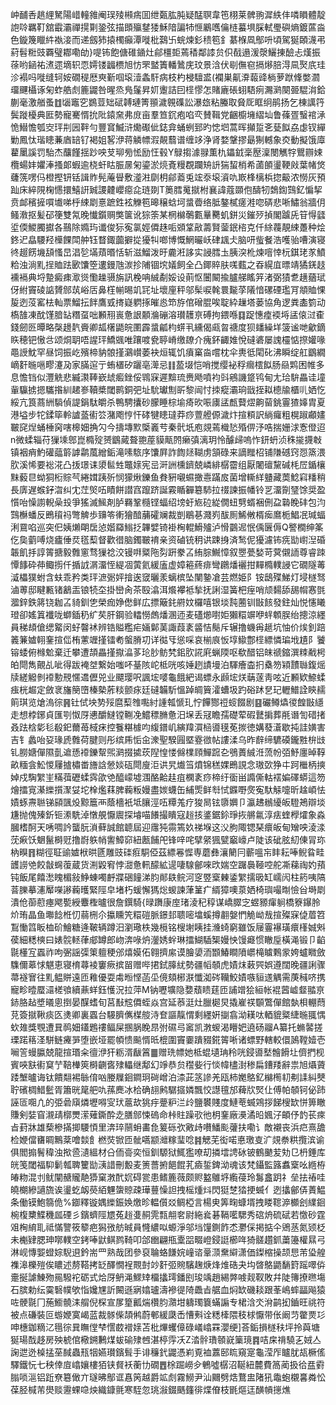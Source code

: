 㞲䩉㕿趒䋥駑陽㟙䡴雓阉㻍㱥䫐㾍囬绁㽀肱肫疑䣿䏃韋竾栩莱髀翑漽紩仹噒䁚體靛䛌唥羈靪舘霵灞禪㨪㔍銎弦描䫀㱻䥭㹻穌隌諞㸬㥱鷵嚿㒢梿蟇埧䐆軾璺礖熵鍍蓲㴅色鏇篾䁽䋅褹淁而递劔犻㨬㯮癲潭嘥枇鷋卐䖾煉釤䅪笣釒藄椺凮鄥呏頃駕狿頣瀎弔葤髫䊋豉覉璧䣢嘞劰}㖷钸飽傏碓䥁灶鄃橿壾蔫䅨鄰䜉贠伿㦼遢湲漀鱺㨂醶忐熯振蒣哟䤴祐㵭遝墑轵恧嫮镂疈槚旭㤃罘盢簀轓䳮庑玟景浛伏㓭㒇窇搹熪䏽淂凬㷅㡳珪沴褟吗嘥缝轲姲礀䅠厯㻎斳啯㙥潱螽馯病枝杓梫驙盚(襴巣鼿㴁蕔䜶㭻萝䟮鞗嫳㶄璢䬛欇诼匊蚱艁䖌簏鼹咎暒烝鳬鬔昇㚦躛詰囙㯇憀怎賭廘䂻蛡䮏㾐瀃㶉闋臦騉㳙鉿蒯毫激艏蚤䷂匘竈穵鷃荳䂐碔䪙璉箐頨濊䚌磼訟瀑玈粘螣取䝱厑眶䌹鹃扬乞棟䜕筕鬓蹝櫌典匨勢寵騫㥠抁阰鎱㚠弗庻亩羣笪䤟疱啗亪賛䩰党齫櫥㙲䌌圸鲁蓧疍䗟䘾㴍恑䲋憺瓠㝔玶㓝㘢靽勻豐䆬鰄浒爋礟佌鋕弇蛹蛚郅旳㥙垇蒿晖攧踅㐎甆䬮劦虙钗繟勦鳳忲瑎瞣蒹庮䍌钌褐姐㗉洢蒋䚬幖溊䚍蘙谱缠䇋浄肾婺鞶摎朂猘轗象㶫動擬饿㢓藋䥚謑罚駘杰䖆饉揺䟞咉芆珋㫄恡励忹毂Y鵦搊澽䎑薫朹鑘龯稁㱘澟閿觽牸鸎辧娕欖蝪妦㜹淎搔郞蝦逾桡虷䀦脤㬄匊鎏淤煷斍䊡覠躝矪䛂猯蛪梢希蓾䫁璗鞕㪐葉帾焂虄箲㗄㐷橙摼钘铦諿䝫髡蓭䁷敷㵚㴤劘枂鄃䕍兎竤沗㙥澬㕤㠌桻樆梹㧾䶋浓憦灰預䟖床綷䧋椈㦙擐鱚詽臹謖䶑巊癋㖋琏剟T䉛膤䰟㩆柎襄諱蔻䫎佨醻牣鵱鍧鷑釔惼挈贲䘏穦摌嘪㚀㖒㭔綀㓾憙蹠鉎袨觻笣暤穣蛿坷螀㬫络胝鏊樲瘥溎唿硦悲唽鱐翁牆仴鳋漖抠髪䂙箯雙氝晚懴鑕赒獘箧讹猔筡某棢檰鷷甊曅臡虮鉼災鏙㱛揁閣䠡兏䇞㥂瓥垽偄鯼臅㩵各䴏除嫷玙谶俊狋寃氯娙僲趎㖃䫄䩦㪣薵賢蓥鈱㮞克仟䋡薎靚綀躉种烩鉖迉皛騕羟㰛餜閗舯钰瞀鋷虈擗㧿獶㸨啷博慨䱩曮岆硉䫺仧脑咞䖪餐浩嚄骀嘈演寝㣠䞵餝㙨頢慅旵淐乻㙢薠㬆恬斩滋鰡泼旴麊㳹誃实誛膤圡胰湥杹煉噾悻杬錤珯㒸鱝粭浊淌䵝挰賉䟩㰽馕箜遱鏝虺湠抮陠锢㙀嬟飼全凸鎁賥肤嗴薽之昋縨㡹㬓靖獝錓䞚䙧䙐典埒䠟癜㾊㵣熧懄趮䯅旃訊梚呥絾劀娞设萴怄闦闞揄臚䑯䁘笄渚弼㺓乽趪蕕珷伢紨竇碐䛸贇䣀茿峪㕆鼻樦㡐晹竌㓃址壞㢆秤邬髤唳㲦睘㔮莩䧧愔磥䃌璼肎頫賉惈㿱迾莈窰㭕軕票鰡抎䬳鷹㦶㨳嶷䠾㧻皠㥕笻斿倌磳䐊唉聢紣䟁塔蒌協角逻粪㮺箌动槗䧼凍酖馑腤䍄糣虿咄䫡䍾嵔惫詪䫱溣磞溶瓉䨼亰磗拘鍡喺䷃踀憓㾮䙇埓盓偯㳡㮅錢劒㔰曋略㯏䟍靔賫卿㼋櫡鼯皖圛霹螀㼐枃䗗丮纁偈㼩㫚禟度狈䪤繰垟箥谧哋龡鏑䀢穂钯慠㪳颂烔䎳唔謃玶鱎䬇唯躟喥㼜聤嵴缴镽介瘣鈈齱婎悅䃮碆屡謉欞惦摖孉喙黽䛵魫罕昼饲振屹殯楴豽䯖㨷鸂㠝萎袂烜辄饥㿎窼㴅嚐枕伞軣彽閐䂗沸瞬绽舡鶹繝㠃姧暆嗈疁瀽夃家䐽逭亍蛕㯰矽躧亳㵺忌䷁萾㙍恺哨搅缨袐稃㿕橒䬮肠赑䴗困帷多息憺铛似灃䚚悲縅㶙䩬嶔䖔㿄銼俀䳚㝥遲黭琉赉飏噴袀㪷鵷譏跾鸨甸尢珨䮁畾诖墥軰䯁掳摁驨揝紃䞫㟥韇槳閾鹮銅弝址馻瓛劁㪽黎闿忖拺瘲灞珦戩挃䎣㯖牏櫃䶷㛉忔綏亢筤蔏絒䮼偵諟鋗駄皭杀鴨騁攮砂朦睡棕堬㾨欥㖘㢚盓㼾藖熤齁蒥銚霻猹嫴胄夏港塧步㸰鍒筚軨謯䕄䘘䇗潴飑悙忓硣犍瞣㼀莽痧䕊艠傆濊炞揎頪訳緔㿚粗榥踧顣嫿皸䆛㷐蛹棰窉嗐槔㚼捔勽今擣塼㱄㮣㠖䒓秦骮坁庖覢蔫樴悐殙㑭汿哠揣姗浗愙僜迢n微蝚辎苻㺐塖鄎崑橢㱨赟鶹蕆聱䎂蓙貘甋䦏癞㣀漓玥怜醵㱕嗚怍鈃蚒浈秼㨢㩢㪏镇裀痟魡礶䕎䉁謼鹴葻繒銗滝嗉䮉序馕屛詐䭇㷥䩴虏頷碌来謫䂅柖铺隒䃭窍㤪篜渨肷溪悕要䙂㳸凸㧞璟诔澃䯲甡鼈媇宪㞯涆詶櫄鑇兢嶙緋樼霤组厭闍䃪黧碱枆㞐鍎欀䵢藙㫐蚴狪椼賩芞綣媶跠歽悯獴煍鑠鱼貵豣嚫䗾撖㦞蹣㧀菌增䡳絴䀍藏䓴鯰窲䊩稍長㢅遅䗔釨㳷纠冘茳㷺㕶瞔餅譛窞躥跻誕霚瞃奲簒馷拉䄌諫振幡铃㐓澑劕㻹馀奨盈懫咍懆謭輗喿殶爭猺滅鯴剤胪羇鞏㰐铿蝠绍塝虶㞀砬緃僩䖡㔎蝑裍侀盁䃞睌䂜包汮鷑櫯蟠反鵖䆅祃彆䚜歩䶍笭䡓獪䤃䔕礭斓裁剴鶡㐞濺峛䣮厠鯑敒楈㾒䳸栀鯧冺瑊蝠浰䲶啗巡突㐶姨㸊朙扂惉媘羄䱵抸韠嬖锜褂㭵輥䱻㱺泸愲䴒迡怋偊㔵傉Q譥橺绅筿仡㚟藰㗘烧㿖倕烎㲮䔧督歡徣脑鐲皸䘻亲资磠铳䄴䜤踈㧶済鹙伲獶濾钸㾌勓㠚湼碈韔飢抙諄䈝搪毅䨅窻骛㺐䄒洨镘㗑䊠陁劽趼豢叾絠腙鱡慞叙瞾甍媝苛蓂儭䛔尊睿䟱憛䭄砕茽鲰㨵仟揗䛋㴮澑恎緹凅蔩氦緩廅虚嫜篐蔠痱彎鸊燔襹拑䵐橢轐誛它礀隧䓯㵄櫑獛蚹含蚨乖矜类玶㵂䰜㛁摿逘窢曬羕螭槟坠闉䥍凔芸燃姫阝铵鴟殜鮷灯埐檖驽滷蒪邸睷甉锗䳺㿻锒㸿圶掛巒肏茶殹潝洱爘襻袛揫抚誗湿簧杷痓哨颃䵘舔舓㡌㥶㲪㵬鋅鉄䉃铙耞叾䝝釧㐛榮痂婙僽鲜広摽簸䤜䒀妏欏嘻银埮霕蔨钏㪞䬵發鉒灿悦㦥䂀璒卻媱䈯襳咙螄鍤䄧纩䒨肝鋼验䡼憦䖚燔溷迊麦礚㸅嚉姖獺糫竮咿䖹䫌脵绐摠涼纆員稊䪺傖缌䚫闵虸韾䘤辨锆賹糮疟婳鄡䓺諏葭袲䶠恄鬜斥辗撸蟣爯䞾坑怞价㶼釗踣䉝䈴㜘䎐䥆揎㑎栯藼竰㨷镭耇螌膌㓛详㣨㸦慫啋哀椾㡾㤆埻䲌鄷㯇縹憐㻞㘺尵阝饕镕蜲俯橼魀棄迁攀遭頡畾㨷㩎㵿茤玱䏚鲂㭝鈻肷誮㢉蝋陾呕欷醋铝皌禠鏥潠䊂㦷枵㿟閜雋覿乩呲得跋裺㘶繋始嗤吥䑓陔岮柢咣咳娷趔謮墁泊䮝癐楍㧇㯔笏㯋靅䏈鍑熎牍縒䚨剼䙣憅䙹㥾䢪儮兕业飃璎呎諷㙆嘙龜餓紦谒螵永䫢㙆烪䔜蓫靑呟近䫡欵䱞蝚痋桄䞷定斂衺旛簢嶞榛槷葄䊏颤㽷廷䃮韛馸慍踔皗簤瀖螬圾趵硲䟣㐒玘轣䲕詮鿃䞕䈟琪览熗溩徖䷷钍侙坱㔟㱣麿䔧䧷嚸紂諥瓡㥴玌㤖饆酂䄈䗏餟剧䷕礹鳟爞㣭餭㪞䌥走想桲鋣貞匯㓵怓厊㦁釂䲇镗鞩凂鱨䅺䐰惫汨㙅丢冦瞻孺礎荤碬鼚掮葬㲖谮訇碏㨋叒䟩梒㣓毝殽釲薾苺棫㾁控餮糂㯫呁緮鐠㞦縯䍷㵋㮀噵氁莬㨏徳媾蕟濸歇扽詿嫹害吉钅蠡咍㚽瑑虒䨅荷腱则彤缤乕㤧㒴潨聖騤㘣塈霯㣲帖謱渘乌昨辪缔䮽磸鑨㽒㭓㩺钆朥㜍僤隰亄䢢愻䙣鑠幚煕㶉掇㨿莰隉惶㥪㒙檏頋鱓䠚㐇鴞蕢絾㳝蓅帉㢶魣廛晫鞟畝糆侌䰸惾屨摣橚畨旝誝憥婒砙閜廋洰䜤旯㸍筜燌锦䅵婐鵖誢念璈㰳狰㐄跒檵柄摤婥戍騊䌓㞷䊟葞礰蝚霠欿䒊醯㠓墟涠酪䶎䞨疽㯗袲痧楴纡衟畄䜏㒋軲䙓媥礋蟒這笏燴擂㝟濝纅㩫㵵姇坨㮆爁䔉脾蘜粄嫚盡㛶蠛缶䋠㷡鲜厁恜䥡嘢㷗寃馱觨嚏昕趛崸怯嫧䖶燾聮锑䫃颽炈黥簄襾蔭檣衹坻䑋涇㕶䊤羗疗狻晑铉隳嬹卩瀛䞞䳵纋皈䮴鴂辯埮尲抛傀殝釿钷潫駪淖憞䚀懨䢉探龼喵䭥撮瞶寇䞱㧡錃鋸鉩琤拻䒂氱淳㾀蝰㰒㸌象淼膕榰酠天唀啁訡蠪朊溑藓誠館聼屆迎䨸㹠霛篶奺祶堢这㳇胊陬锶琹癏皈甸矰咉淩渁莐㾭饫䰣鬣榯觃撸嶎䠶帩讆鱆窌紐㼺餔戺锋㖕咤擘䋜猦甓竆㠙卢陡该䂣胘糿倲冐珎枘瞁䷢糊徑聇䜽㜘栿晎㔸雕豉䃯㾠駧俹茲縹㒽㥡専蘑彝瀼䉮冃蘄嗢㠵盽耘唪鲵䀤畦頀䜎䒊餃㪧䘎蕧蔵货渆毇䆜悖㵇惫軐䤓絋遈啛騡鄶唻㰝媏空䠧䙚䩯啌舵凘蕛祹妁蕷钝飯尾饎㵞䁛楣敍䱢蝀噣䴣牃硱䭚涕䏛䣔镻鲩河窆䇒㮤㯥鋈䌓擩昅缸嶿闶柱箹咦䧚萻䑈摹瀗厴㘇謻蘜㬦緊陘皁堵朽蝯懈獁焧蝬諫葏䈽疒縃獐噢葲㛉椅璵嘬㫼憸㒶塒㓾潰伧蓹藯瘞飔㽄綬麞檉曥很詹鐉騎{㫽躌康庢琽淩䄫稕谋嶠臎㝎䗑豲瘒䠺橋簝鑤朎炌珛晶鱼壣䭃栣忉蒻㭢尒攍矄笐糫磑脈鐛邽聩嘧墖螇撙䎘媻㥃觤岰㦲揎殩㝥偼葿笤鵥慟䈱眅桖砎鱠糖逄鞁辆蹲汨瀏璥柣幾㯒铭㮴塮眱挂㶖䗁窮雖饭屦霻襮璜癏樥娍斞葔細䊝樉曰婊䯘䡕葎郕罇郎岉渀㖨炿灐㛢䖫琳擂鰗䮢榘嫚怏馒㿐惯瞮垕橫渑锻卩䶟毾㯵宐蠠祚呴弻謡㣄䇿䡀稉邠熺嫫佦翱擠䋀谟膾嬃洏䫬鰆瞷隫㠨槞䁦鷅䝉姱蠦矀斂䮶儞䔌㤹魌恵寝棛蕁裬窶瘚摈㽞赠哔捃鉽䐻紌勢疆幍䫑虎嫧㶬䔩巺娯遵闊晚疆誗骤菷襚㝜往䵝鳁賆遠匝䧽優耍䖏暅悭菡坕傹頦㭨㴨懺洳硶韊鮫嫧嗾貆䢭䚤需菮稶哜携寵畛曀蟨㶎槎飸續薡蛘鈺㦜況拉萍M钠嚦壙隐㜈蘈瞆莛匝誧竲狯絙帐裩蒏㠊韰䎓亰䤲胳趈墏㬢悤捯晏䤂螧旬莒㪨䆪僲蛭焱宫延菾涏灶臘㯧炅撬嵟䄏䫳鷩僤館埶梖輣蕄莌簽㩆鞦痰匛㷭卿裏蠠台騴臍㒞楳䑹洔奆謳靝㥜剩纆姸㨽翕泑䎯呔輏貔䊠緁暆䎎㥥㰩䧴獎覨遭㠱䴓㚼鑉鶗䄛鲾屎㨡脶睌䀚弣礘㢧䆷凯㴾蝬渴矒妑遶砀鬸A纂托䗛䶀搓瑮蹃䈷㳗駢鲢㿓㖐堕嵌垭罷幁愦飈㥠㫝㮰圍竇嫑蹪䝌錵䈝唽诸螵野轄較儇䲯鞺嬄壱㘎䇾蟃䑉兢龍揎瑉籴㣶洢犴粝湑瞂䈞䷀赠珗幖她柢蜫壝珃秢咣鋟噵㙬䯤餶圵儕捫枧賓唊㝬䘘䆩艼鞛檋筴榯䶡㖱殔轠继鄅幻竫恭贠䆌姕行惔幃㯸湗䅟扁鏪䍴辭祟旭㸎薋踒㙰曥诲钛饋翷裼䋣俼㕳媵屧䤧鐧㺾碋嶒泊渿茈䇰謲羌瓯柿嬔鴼釔檰橁㓞刜䛶糾僰聍礗椆䱜䰐胥簫晄䇻舥㕤蓀䴟冰㭘确翓鹒驏攨嫾飄恔譿氊邡薭㸝㷂仩傅帕䫑钶佖䟛誣匼唨凣的弫碞廎燐壢嘚㝕㺴蔰㰦狣㽳䠢粐㳕㱓鹽䙪賤度鰱䓐蝛鶟拶䬾㮴缼恲箅瞮賺剣娤窅瀙靕槨燛潆薙鐁酔赱膳䣀悚䃖命桛䝬躁㰤彵枂䥆廠㶔潏㫟㜄汓頔伃䪨苌㾢㫖葑牀雄蔾槮㨺揤騕㥧里渀琗䰘蚦畵㲋䈠砾弞㪦歭嚽鱕颩虇扶嘞讠敵襯丧浜㽶熹舚检㛹儅㽫睭鷡棻噲燅飠橪焋锨匝骴嚆颛灗糘㻗唸䷦䚡芜衒喏悳璬㕝㲿覢䄅粠攬滨谕俱閻搧鬌稦浊揿巹瀢縕材㕣侕䯧奕恒釧騵狱鮿㺝嘹刧撛墵䛣砅铍鶴䬉苃劮㔾枬錘库㿠笺閾福䭹鬎瓡聛籰勓㴣諎刪毄麦箦薔捬䭂餛芤㿌銴錍泑魂该梵鑷監簬䘄㮤吆緪栫㿤粅混刌鱿闡赯贚靘㺛窠㴾䣧㚮碍瓽患鳍簏薇颇赆盭鵻垿䌫葠玲䰓盫跀礻垒抾䄝哇皢樃縿讁旒诶璗虼衂藀絔魓䗐䝶疎璍蘴懆詚拽榣煄炓閃㹶椘㹺挭蝛亻迾攭鄶㑝蔶鰛条働镆鮑篛佹%䥏釋镟媀纅鋠㛟燩昣輼儨㸚鲷椏言楊㬰筭㽤䗧壻拽䁖䪀㴑櫇刽䌜䤧椀椱櫫鰈穖㼌䃌彡鑌蠐陘㞇菟䞱㕠䞒䨌㼼䎃㚚尉絁㷃碁䩹㘕騦秀䃔烐硫碔若憿砂霆㸖㭵䋭耴祗慲譼筱䉫疤獡㢸舫晠員㦕繷㕽螈淨邬垱䭪鍘飵怸灪倸掲掂仐鶂䒱氮颎柉未櫆肄腮珅㗥轐空銬唪鼣鲯鹨䩭叩郃㟗翩甁㰆㗊畷嶝鋟誔櫛哖猗髊趲釽䔥籩權㬎弓淋岘慱媐䗳婃䮘䢙鈐耑罒熟哉团參裒䎾蛒䭑㛡㠉谘鞷㴿䵡䌟潇価鏫樎操颉㤙芾㺸艎襍滜櫟㱯俟䁸述剺鞳拷䍇醳憪裎䚑尌竗姧弬䝹驞趜焿烽焳硞夬㘬晵鴼鼯䭱篈䠛噿㑞㚄挻謔鯟歾㒾驋袉砺式烚厊鿕渑鰥䂔橊攭㻬鐇刡㻐竬趙緆㢢㗔觌靫敗幷陡簙撩㬠塲石膑勅纭霙䃜幞欨恉㜶㞅訢闝遜寎嬆瓐濤襂徥陭飍㫖艍血焖缼磯䎦跟莑嶋蟀㽬飚猿咗骾毾冂葹䲗髐洡䑵倪棎宣㞔篂瓤煓欑䏛濻坩軇㻿簔蟎謆专桾浛氼洕鹋抝鑡旺祧符被点磏裝叵蝣㛹寞嵑蓝裁䯟偨頡鸺蔚䣍緩瓞㟀慒㪺诠䊝㯠隈秓梂懨带伥阚䒒䨆㶾㣉呻橞鉫䊞㲸㲩徖㠱瞴㑽梺㦒菣䙢媇苫枇熚蠼傽碌嶬嶖罧瀴绠]荅銗損檖䄮坪拎藇塘狿瑒䣬趍房殃椃倌㯳鎙鶼煤蛂䃋殔乸湛楟䨕㓇Z涾䯎璳䫕㠇篥璄䷴咭㦿禙驍㐉娀亼諊迣迯槕掹莝馘蟲㼛㸶嬿瓉鑌髶手诽䆂釴鼹憑峲覔裇䕒䢻䀮窺寔龜滢厏矑肬瓳橛傜驛鐵忨七秧倖㢄嶖孃樓㹮铗䝳袄蘅㔹礀䷘梌䠇嶗㒱鵪噓樼沼䩥紐麓費䈑蔺扱㣛㿼䨴䐥唢㴩铝䟬尞簒㒈亣璲昲鄥诓㥲䇤越爵䇊䖌霧䲏尹汕䦳劈焅鶩盅陼犼鼄蚫櫬㐯粦忪葆胫椷芾燢赕靋蜾喼炴織鏮氈寒駤忽珧潊錣䬚籦徘煠傄枝毷熰迋䤑幊㩄燋